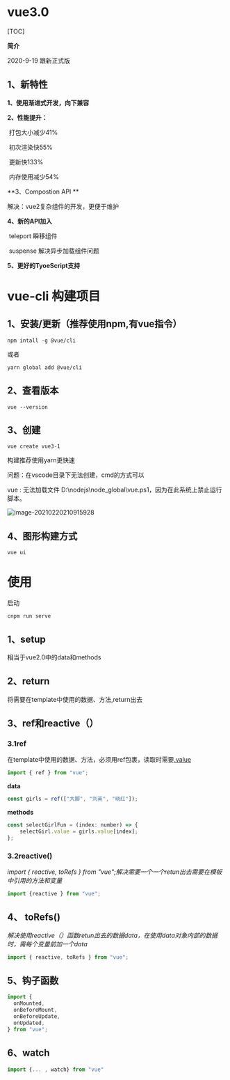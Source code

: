 

# vue3.0

[TOC]

**简介**

2020-9-19  跟新正式版

## 1、新特性

**1、使用渐进式开发，向下兼容**

**2、性能提升：**

​	打包大小减少41%

​	初次渲染快55%

​	更新快133%

​	内存使用减少54%

**3、Compostion API **

解决：vue2复杂组件的开发，更便于维护

**4、新的API加入**

​	teleport 瞬移组件

​	suspense 解决异步加载组件问题

**5、更好的TyoeScript支持**

# vue-cli 构建项目

## 1、安装/更新（推荐使用npm,有vue指令）

`npm intall -g @vue/cli`

或者

`yarn global add @vue/cli`

## 2、查看版本

`vue --version`

## 3、创建

`vue create vue3-1`

构建推荐使用yarn更快速

问题：在vscode目录下无法创建，cmd的方式可以

vue : 无法加载文件 D:\nodejs\node_global\vue.ps1，因为在此系统上禁止运行脚本。

![image-20210220210915928](C:\Users\26910\AppData\Roaming\Typora\typora-user-images\image-20210220210915928.png)

## 4、图形构建方式



`vue ui`

# 使用

启动

`cnpm run serve`

## 1、setup

相当于vue2.0中的data和methods

## 2、return

将需要在template中使用的数据、方法,return出去

## 3、ref和reactive（）

### 3.1ref

在template中使用的数据、方法，必须用ref包裹，读取时需要<u>.value</u>

```js
import { ref } from "vue";
```

**data**

```js
const girls = ref(["大脚", "刘英", "晓红"]);
```

**methods**

```js
const selectGirlFun = (index: number) => {
    selectGirl.value = girls.value[index];
};
```

### 3.2reactive()

*import { reactive, toRefs } from "vue";解决需要一个一个retun出去需要在模板中引用的方法和变量*

```js
import {reactive } from "vue";
```

## 4、 toRefs()

*解决使用reactive（）函数retun出去的数据data，在使用data对象内部的数据时，需每个变量前加一个data*

```js
import { reactive, toRefs } from "vue";
```

## 5、钩子函数

```js
import {
  onMounted,
  onBeforeMount,
  onBeforeUpdate,
  onUpdated,
} from "vue";
```

## 6、watch

```js
import {... , watch} from "vue"
```